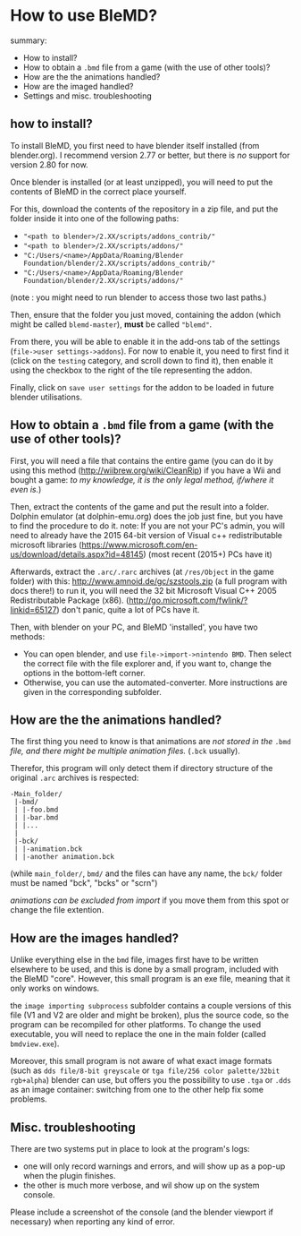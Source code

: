 # How to use BleMD?
summary:
- How to install?
- How to obtain a `.bmd` file from a game (with the use of other tools)?
- How are the the animations handled?
- How are the imaged handled?
- Settings and misc. troubleshooting

## how to install?

To install BleMD, you first need to have blender itself installed (from blender.org).
I recommend version 2.77 or better, but there is *no* support for version 2.80 for now.

Once blender is installed (or at least unzipped), you will need to put the contents of BleMD in the correct place yourself.

For this, download the contents of the repository in a zip file, and put the folder inside it into one of the following paths:
- `"<path to blender>/2.XX/scripts/addons_contrib/"`
- `"<path to blender>/2.XX/scripts/addons/"`
- `"C:/Users/<name>/AppData/Roaming/Blender Foundation/blender/2.XX/scripts/addons_contrib/"`
- `"C:/Users/<name>/AppData/Roaming/Blender Foundation/blender/2.XX/scripts/addons/"`

(note : you might need to run blender to access those two last paths.)

Then, ensure that the folder you just moved, containing the addon (which might be called `blemd-master`),
**must** be called `"blemd"`.

From there, you will be able to enable it in the add-ons tab of the settings (`file->user settings->addons`).
For now to enable it, you need to first find it (click on the `testing` category, and scroll down to find it),
then enable it using the checkbox to the right of the tile representing the addon.

Finally, click on `save user settings` for the addon to be loaded in future blender utilisations.

## How to obtain a `.bmd` file from a game (with the use of other tools)?

First, you will need a file that contains the entire game
(you can do it by using this method (http://wiibrew.org/wiki/CleanRip) if you have a Wii and bought a game:
*to my knowledge, it is the only legal method, if/where it even is.*)

Then, extract the contents of the game and put the result into a folder.
Dolphin emulator (at dolphin-emu.org) does the job just fine, but you have to find the procedure to do it.
note: If you are not your PC's admin, you will need to already have the 2015 64-bit version of
Visual c++ redistributable microsoft libraries (https://www.microsoft.com/en-us/download/details.aspx?id=48145)
(most recent (2015+) PCs have it)

Afterwards, extract the `.arc/.rarc` archives (at `/res/Object` in the game folder) with this: http://www.amnoid.de/gc/szstools.zip (a full program with docs there!)
to run it, you will need the 32 bit Microsoft Visual C++ 2005 Redistributable Package (x86).  (http://go.microsoft.com/fwlink/?linkid=65127)
don't panic, quite a lot of PCs have it.

Then, with blender on your PC, and BleMD 'installed', you have two methods:
- You can open blender, and use `file->import->nintendo BMD`. Then select the correct file with the file explorer
and, if you want to, change the options in the bottom-left corner.
- Otherwise, you can use the automated-converter. More instructions are given in the corresponding subfolder.

## How are the the animations handled?

The first thing you need to know is that animations are *not stored in the* `.bmd` *file,
and there might be multiple animation files.* (`.bck` usually).

Therefor, this program will only detect them if directory structure of the original `.arc` archives is respected:

```
-Main_folder/
 |-bmd/
 | |-foo.bmd
 | |-bar.bmd
 | |...
 |
 |-bck/
 | |-animation.bck
 | |-another animation.bck
```
(while `main_folder/`, `bmd/` and the files can have any name, the `bck/` folder must be named "bck", "bcks" or "scrn")

*animations can be excluded from import* if you move them from this spot or change the file extention.

## How are the images handled?
Unlike everything else in the `bmd` file, images first have to be written elsewhere to be used, and this is done by
a small program, included with the BleMD "core". However, this small program is an exe file, meaning that it only works on windows.

the `image importing subprocess` subfolder contains a couple versions of this file (V1 and V2 are older and might be broken),
plus the source code, so the program can be recompiled for other platforms.
To change the used executable, you will need to replace the one in the main folder (called `bmdview.exe`).

Moreover, this small program is not aware of what exact image formats (such as `dds file/8-bit greyscale` or `tga file/256 color palette/32bit rgb+alpha`) blender can use,
but offers you the possibility to use `.tga` or `.dds` as an image container:
switching from one to the other help fix some problems.



## Misc. troubleshooting

There are two systems put in place to look at the program's logs:
- one will only record warnings and errors, and will show up as a pop-up when the plugin finishes.
- the other is much more verbose, and wil show up on the system console.

Please include a screenshot of the console (and the blender viewport if necessary) when reporting any kind of error.
